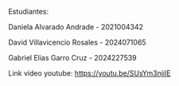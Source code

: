 Estudiantes: 

Daniela Alvarado Andrade - 2021004342

David Villavicencio Rosales - 2024071065

Gabriel Elias Garro Cruz - 2024227539

Link video youtube: https://youtu.be/SUsYm3njilE
